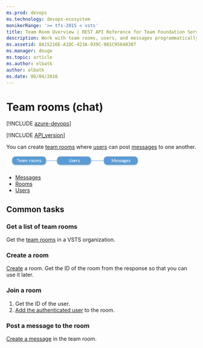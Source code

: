 ```yaml
---
ms.prod: devops
ms.technology: devops-ecosystem
monikerRange: '>= tfs-2015 < vsts'
title: Team Room Overview | REST API Reference for Team Foundation Server
description: Work with team rooms, users, and messages programmatically using the REST APIs for Team Foundation Server.
ms.assetid: 8A15216E-A1DC-423A-939C-981C95648307
ms.manager: douge
ms.topic: article
ms.author: elbatk
author: elbatk
ms.date: 08/04/2016
---
```


# Team rooms (chat)

[!INCLUDE [azure-devops](../_data/azure-devops-message.md)]

[!INCLUDE [API_version](../_data/version.md)]



You can create [team rooms](./rooms.md) where [users](./users.md) can post [messages](./messages.md) to one another.

![Team room resources](./_img/team-room-resources.png)

* [Messages](./messages.md)
* [Rooms](./rooms.md)
* [Users](./users.md)

## Common tasks

### Get a list of team rooms

Get the [team rooms](./rooms.md) in a VSTS organization.

### Create a room

[Create](./rooms.md#createaroom) a room. Get the ID of the room from the response so that you can use it later.

### Join a room

1. Get the ID of the user.
2. [Add the authenticated user](./users.md#joinaroom) to the room.

### Post a message to the room

[Create a message](./messages.md#createamessage) in the team room.

